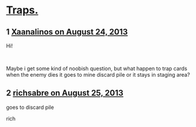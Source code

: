 # [Traps.](https://community.fantasyflightgames.com/topic/89145-traps/)

## 1 [Xaanalinos on August 24, 2013](https://community.fantasyflightgames.com/topic/89145-traps/?do=findComment&comment=849055)

Hi!

 

Maybe i get some kind of noobish question, but what happen to trap cards when the enemy dies it goes to mine discard pile or it stays in staging area?

## 2 [richsabre on August 25, 2013](https://community.fantasyflightgames.com/topic/89145-traps/?do=findComment&comment=849394)

goes to discard pile

rich

